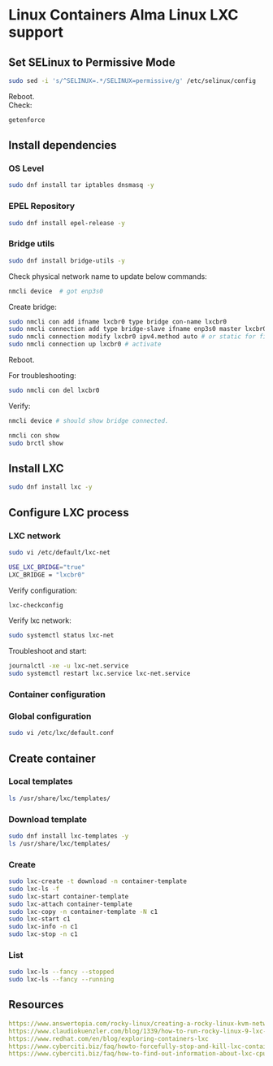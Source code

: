 # Linux Containers Alma Linux LXC support

## Set SELinux to Permissive Mode

```sh
sudo sed -i 's/^SELINUX=.*/SELINUX=permissive/g' /etc/selinux/config
```

Reboot.  
Check:

```sh
getenforce
```

## Install dependencies

### OS Level

```sh
sudo dnf install tar iptables dnsmasq -y
```

### EPEL Repository

```sh
sudo dnf install epel-release -y
```

### Bridge utils

```sh
sudo dnf install bridge-utils -y
```

Check physical network name to update below commands:

```sh
nmcli device  # got enp3s0
```

Create bridge:

```sh
sudo nmcli con add ifname lxcbr0 type bridge con-name lxcbr0
sudo nmcli connection add type bridge-slave ifname enp3s0 master lxcbr0
sudo nmcli connection modify lxcbr0 ipv4.method auto # or static for fixed IP
sudo nmcli connection up lxcbr0 # activate
```

Reboot.  

For troubleshooting:

```sh
sudo nmcli con del lxcbr0
```

Verify:

```sh
nmcli device # should show bridge connected.

nmcli con show
sudo brctl show
```

## Install LXC

```sh
sudo dnf install lxc -y
```

## Configure LXC process

### LXC network

```sh
sudo vi /etc/default/lxc-net 

USE_LXC_BRIDGE="true"
LXC_BRIDGE = "lxcbr0"
```

Verify configuration:

```sh
lxc-checkconfig
```

Verify lxc network:

```sh
sudo systemctl status lxc-net
```

Troubleshoot and start:

```sh
journalctl -xe -u lxc-net.service
sudo systemctl restart lxc.service lxc-net.service
```

### Container configuration

### Global configuration

```sh
sudo vi /etc/lxc/default.conf
```

## Create container

### Local templates

```sh
ls /usr/share/lxc/templates/
```

### Download template

```sh
sudo dnf install lxc-templates -y
ls /usr/share/lxc/templates/
```

### Create

```sh
sudo lxc-create -t download -n container-template
sudo lxc-ls -f
sudo lxc-start container-template
sudo lxc-attach container-template
sudo lxc-copy -n container-template -N c1
sudo lxc-start c1
sudo lxc-info -n c1
sudo lxc-stop -n c1
```

### List

```sh
sudo lxc-ls --fancy --stopped
sudo lxc-ls --fancy --running
```

## Resources

```yaml
https://www.answertopia.com/rocky-linux/creating-a-rocky-linux-kvm-networked-bridge-interface/
https://www.claudiokuenzler.com/blog/1339/how-to-run-rocky-linux-9-lxc-container-fix-network-enable-epel-repositories
https://www.redhat.com/en/blog/exploring-containers-lxc
https://www.cyberciti.biz/faq/howto-forcefully-stop-and-kill-lxc-container-on-linux/
https://www.cyberciti.biz/faq/how-to-find-out-information-about-lxc-cpu-memory-networking/
```

